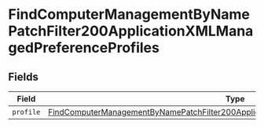 # FindComputerManagementByNamePatchFilter200ApplicationXMLManagedPreferenceProfiles


## Fields

| Field                                                                                                                                                                                                           | Type                                                                                                                                                                                                            | Required                                                                                                                                                                                                        | Description                                                                                                                                                                                                     |
| --------------------------------------------------------------------------------------------------------------------------------------------------------------------------------------------------------------- | --------------------------------------------------------------------------------------------------------------------------------------------------------------------------------------------------------------- | --------------------------------------------------------------------------------------------------------------------------------------------------------------------------------------------------------------- | --------------------------------------------------------------------------------------------------------------------------------------------------------------------------------------------------------------- |
| `profile`                                                                                                                                                                                                       | [FindComputerManagementByNamePatchFilter200ApplicationXMLManagedPreferenceProfilesProfile](../../models/operations/findcomputermanagementbynamepatchfilter200applicationxmlmanagedpreferenceprofilesprofile.md) | :heavy_minus_sign:                                                                                                                                                                                              | N/A                                                                                                                                                                                                             |